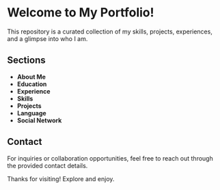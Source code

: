 # Welcome to My Portfolio!

This repository is a curated collection of my skills, projects, experiences, and a glimpse into who I am.

## Sections

- **About Me**
- **Education**
- **Experience**
- **Skills**
- **Projects**
- **Language**
- **Social Network**

## Contact

For inquiries or collaboration opportunities, feel free to reach out through the provided contact details.

Thanks for visiting! Explore and enjoy.

